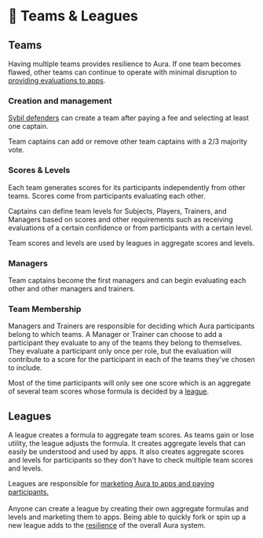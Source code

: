 # 👥 Teams & Leagues

## Teams

Having multiple teams provides resilience to Aura.  If one team becomes flawed, other teams can continue to operate with minimal disruption to [providing evaluations to apps](../intro/how-aura-works.md#expert-evaluations).

### Creation and management

[Sybil defenders](https://en.wikipedia.org/wiki/Sybil\_attack) can create a team after paying a fee and selecting at least one captain.

Team captains can add or remove other team captains with a 2/3 majority vote.

### Scores & Levels

Each team generates scores for its participants independently from other teams. Scores come from participants evaluating each other.

Captains can define team levels for Subjects, Players, Trainers, and Managers based on scores and other requirements such as receiving evaluations of a certain confidence or from participants with a certain level.

Team scores and levels are used by leagues in aggregate scores and levels.

### Managers

Team captains become the first managers and can begin evaluating each other and other managers and trainers.&#x20;

### Team Membership

Managers and Trainers are responsible for deciding which Aura participants belong to which teams. A Manager or Trainer can choose to add a participant they evaluate to any of the teams they belong to themselves. They evaluate a participant only once per role, but the evaluation will contribute to a score for the participant in each of the teams they've chosen to include.

Most of the time participants will only see one score which is an aggregate of several team scores  whose formula is decided by a [league](teams.md#leagues).

## Leagues

A league creates a formula to aggregate team scores. As teams gain or lose utility, the league adjusts the formula. It creates aggregate levels that can easily be understood and used by apps. It also creates aggregate scores and levels for participants so they don't have to check multiple team scores and levels.

Leagues are responsible for [marketing Aura to apps and paying participants.](../intro/how-aura-works.md#rewards)\
\
Anyone can create a league by creating their own aggregate formulas and levels and marketing them to apps. Being able to quickly fork or spin up a new league adds to the [resilience](../intro/how-aura-works.md#resilience) of the overall Aura system.
